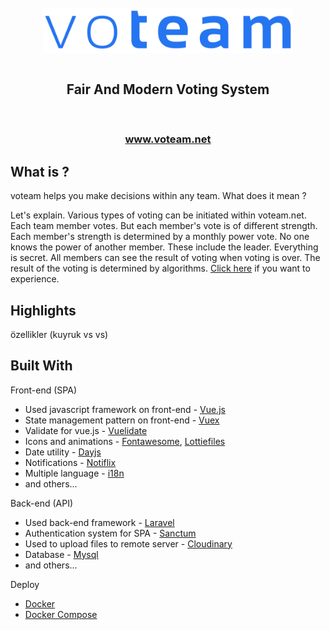 <br />

<div align="center">
<img src="./images/voteam.png" align="center" width="400" alt="Project icon">
</div>
<br />

<p align="center"> 
<h2 align="center">
 Fair And Modern Voting System
</h2> 
</p>

<br />

<p align="center">
  <h3 align="center">
    <a href="http://voteam.net">www.voteam.net</a>
  </h3>
</p>


 
 ## What is ?
voteam helps you make decisions within any team. What does it mean ? 

Let's explain. Various types of voting can be initiated within voteam.net. 
Each team member votes. But each member's vote is of different strength. 
Each member's strength is determined by a monthly power vote. 
No one knows the power of another member. These include the leader.
Everything is secret. All members can see the result of voting when voting is over.
The result of the voting is determined by algorithms. 
[Click here](http://voteam.net/) if you want to experience.

 ## Highlights
özellikler (kuyruk vs vs)


## Built With
Front-end (SPA)
  - Used javascript framework on front-end - [Vue.js](https://vuejs.org/)
  - State management pattern on front-end - [Vuex](https://vuex.vuejs.org/)
  - Validate for vue.js - [Vuelidate](https://vuelidate.js.org/)
  - Icons and animations - [Fontawesome](https://fontawesome.com/), [Lottiefiles](https://lottiefiles.com/)
  - Date utility  - [Dayjs](https://day.js.org/)
  - Notifications - [Notiflix](https://notiflix.github.io/)
  - Multiple language - [i18n](https://kazupon.github.io/vue-i18n/)
  - and others...

Back-end (API)
  - Used back-end framework - [Laravel](https://laravel.com/)
  - Authentication system for SPA - [Sanctum](https://laravel.com/docs/8.x/sanctum)
  - Used to upload files to remote server - [Cloudinary](https://cloudinary.com/)
  - Database - [Mysql](https://www.mysql.com/)
  - and others...

Deploy
  - [Docker](https://www.docker.com/)
  - [Docker Compose](https://docs.docker.com/compose/)
